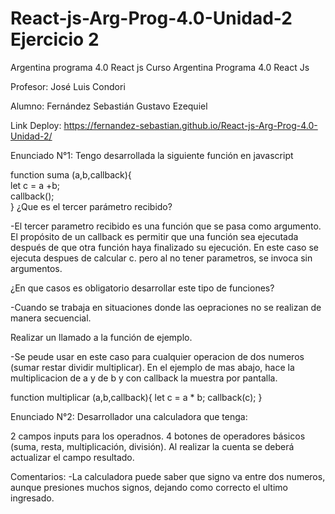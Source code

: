 # React-js-Arg-Prog-4.0-Unidad-2 Ejercicio 2
Argentina programa 4.0 React js
Curso Argentina Programa 4.0 React Js

Profesor: José Luis Condori

Alumno: Fernández Sebastián Gustavo Ezequiel


Link Deploy: https://fernandez-sebastian.github.io/React-js-Arg-Prog-4.0-Unidad-2/ 


Enunciado N°1:
Tengo desarrollada la siguiente función en javascript

function suma (a,b,callback){  
   let c = a +b;  
   callback();  
}
¿Que es el tercer parámetro recibido?

-El tercer parametro recibido es una función que se pasa como argumento. El propósito de un callback es permitir que una función sea ejecutada después de que otra función haya finalizado su ejecución. 
  En este caso se ejecuta despues de calcular c. pero al no tener parametros, se invoca sin argumentos.

¿En que casos es obligatorio desarrollar este tipo de funciones?

-Cuando se trabaja en situaciones donde las oepraciones no se realizan de manera secuencial.

Realizar un llamado a la función de ejemplo.

-Se peude usar en este caso para cualquier operacion de dos numeros (sumar restar dividir multiplicar).
  En el ejemplo de mas abajo, hace la multiplicacion de a y de b y con callback la muestra por pantalla.

function multiplicar (a,b,callback){
    let c = a * b;
    callback(c);
}

Enunciado N°2:
Desarrollador una calculadora que tenga:

2 campos inputs para los operadnos.
4 botones de operadores básicos (suma, resta, multiplicación, división).
Al realizar la cuenta se deberá actualizar el campo resultado.


Comentarios: 
-La calculadora puede saber que signo va entre dos numeros, aunque presiones muchos signos, dejando como correcto el ultimo ingresado.





